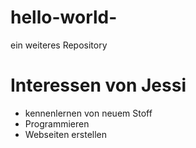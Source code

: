 # hello-world-
ein weiteres Repository
# Interessen von Jessi
* kennenlernen von neuem Stoff
* Programmieren
* Webseiten erstellen
